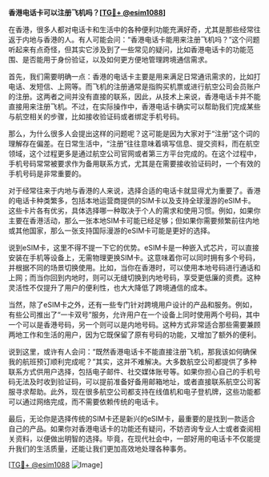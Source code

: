 **香港电话卡可以注册飞机吗？[[TG💪+ @esim1088](https://t.me/s/esim1088)]**

在香港，很多人都对电话卡和生活中的各种便利功能充满好奇，尤其是那些经常往返于内地与香港的人。有人可能会问：“香港电话卡能用来注册飞机吗？”这个问题听起来有点奇怪，但其实它涉及到了一些常见的疑问，比如香港电话卡的功能范围、是否能用于身份验证，以及如何更方便地管理跨境通信需求。

首先，我们需要明确一点：香港的电话卡主要是用来满足日常通讯需求的，比如打电话、发短信、上网等。而飞机的注册通常是指购买机票或进行航空公司会员账户的注册。这两者之间并没有直接的联系，因此，从技术上来说，香港电话卡并不能直接用来注册飞机。不过，在实际操作中，香港电话卡确实可以帮助我们完成某些与航空相关的步骤，比如接收验证码或者绑定手机号码。

那么，为什么很多人会提出这样的问题呢？这可能是因为大家对于“注册”这个词的理解存在偏差。在日常生活中，“注册”往往意味着填写信息、提交资料，而在航空领域，这个过程更多是通过航空公司官网或者第三方平台完成的。在这个过程中，手机号码常常被要求作为备用联系方式，尤其是在需要接收验证码时，一个有效的手机号码是非常重要的。

对于经常往来于内地与香港的人来说，选择合适的电话卡就显得尤为重要了。香港的电话卡种类繁多，包括本地运营商提供的SIM卡以及支持全球漫游的eSIM卡。这些卡片各有优劣，具体选择哪一种取决于个人的需求和使用习惯。例如，如果你主要在香港活动，那么一张本地SIM卡可能已经足够；但如果你需要频繁前往内地或其他国家，那么一张支持国际漫游的eSIM卡可能是更好的选择。

说到eSIM卡，这里不得不提一下它的优势。eSIM卡是一种嵌入式芯片，可以直接安装在手机等设备上，无需物理更换SIM卡。这意味着你可以同时拥有多个号码，并根据不同的场景切换使用。比如，当你在香港时，可以使用本地号码进行通话和上网；而当你回到内地时，则可以无缝切换到内地号码，享受更低廉的资费。这种灵活性不仅提升了用户的便利性，也大大降低了跨境通信的成本。

当然，除了eSIM卡之外，还有一些专门针对跨境用户设计的产品和服务。例如，有些公司推出了“一卡双号”服务，允许用户在一个设备上同时使用两个号码，其中一个可以是香港号码，另一个则可以是内地号码。这种方式非常适合那些需要兼顾两地工作和生活的用户，因为它既保留了原有号码的功能，又增加了额外的便利。

说到这里，或许有人会问：“既然香港电话卡不能直接注册飞机，那我该如何确保我的航班预订顺利完成呢？”其实，这并不难解决。大多数航空公司都提供了多种联系方式供用户选择，包括电子邮件、社交媒体账号等。如果你担心自己的手机号码无法及时收到验证码，可以提前准备好备用邮箱地址，或者直接联系航空公司客服寻求帮助。此外，现在很多航空公司都支持在线值机和电子登机牌，这些功能都可以通过网络完成，而不需要依赖传统的电话卡。

最后，无论你是选择传统的SIM卡还是新兴的eSIM卡，最重要的是找到一款适合自己的产品。如果你对香港电话卡的功能还有疑问，不妨咨询专业人士或者查阅相关资料，以便做出明智的选择。毕竟，在现代社会中，一部好用的电话卡不仅能提升我们的生活质量，还能让我们更加高效地处理各种事务。

[[TG💪+ @esim1088](https://t.me/s/esim1088) ![Image](https://i.postimg.cc/4NQfJmqS/Snipaste-2025-05-13-00-14-12.png)]